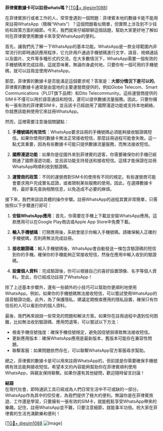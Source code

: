 **菲律賓數據卡可以註冊whats嗎？**[[TG💪+ @esim1088](https://t.me/s/esim1088)]

在菲律賓旅行或者工作的人，常常會遇到一個問題：菲律賓本地的數據卡能不能用來註冊WhatsApp（簡稱“Whats”）？這個問題看似簡單，但實際上涉及到不少技術和政策方面的細節。今天，我們就來仔細聊聊這個話題，幫助大家更好地了解如何在菲律賓使用數據卡來享受WhatsApp的便利。

首先，讓我們先了解一下WhatsApp的基本功能。WhatsApp是一款全球範圍內非常流行的即時通訊應用程序，它允許用戶通過手機號碼進行文字、語音、視頻通話以及圖片、文件等多種形式的交流。在大多數情況下，WhatsApp需要一個有效的手機號碼來完成註冊。這就意味著，無論你身處何地，只要你有一個可用的手機號碼，就可以註冊並使用WhatsApp。

那麼，菲律賓的數據卡是否能滿足這個要求呢？答案是：**大部分情況下是可以的**。菲律賓的數據卡通常是由當地的主要運營商提供的，例如Globe Telecom、Smart Communications（PLDT旗下品牌）和Dito Telecommunity。這些運營商提供的SIM卡不僅可以用於語音通話和短信，還可以提供數據流量服務。因此，只要你擁有一張有效的菲律賓SIM卡，並且該卡已經啟用了國際漫遊功能或支持本地網絡，你就應該能夠使用它來註冊WhatsApp。

然而，這裡需要注意幾個關鍵點：

1. **手機號碼的有效性**：WhatsApp要求註冊的手機號碼必須能夠接收驗證碼短信。如果你使用的數據卡無法正常接收短信，那麼註冊過程可能會失敗。這一點尤其重要，因為有些數據卡可能只提供數據流量服務，而無法接收短信。

2. **國際漫遊功能**：如果你是從國外來到菲律賓的遊客，你需要確保你的手機已經開通了國際漫遊功能，並且該功能支持發送和接收短信。這樣才能保證在註冊WhatsApp時順利收到驗證碼。

3. **運營商的政策**：不同的運營商對SIM卡的使用有不同的規定。有些運營商可能會要求用戶完成實名認證，或者限制某些服務的使用。因此，在選擇數據卡時，最好事先查詢相關信息，以免造成不必要的麻煩。

接下來，我們來談談具體的操作步驟。註冊WhatsApp的過程其實非常簡單，只需按照以下步驟進行即可：

1. **安裝WhatsApp應用**：首先，你需要在手機上下載並安裝WhatsApp應用。這款應用可以在Google Play商店或Apple App Store中免費下載。

2. **輸入手機號碼**：打開應用後，系統會提示你輸入手機號碼。請確保輸入正確的手機號碼，否則將無法完成註冊。

3. **接收驗證碼**：輸入手機號碼後，WhatsApp會自動發送一條包含驗證碼的短信到你的手機。確保你的手機能夠正常接收短信，然後在應用中輸入收到的驗證碼。

4. **設置個人資料**：完成驗證後，你可以根據自己的喜好設置頭像、名字等個人資料。至此，你已經成功註冊了WhatsApp！

除了上述基本步驟外，還有一些額外的小技巧可以幫助你更順利地使用WhatsApp。例如，如果你的手機號碼無法接收短信，可以嘗試使用WhatsApp的語音驗證功能。此外，為了保護隱私，建議定期檢查應用的隱私設置，確保只有你信任的人可以看到你的個人資料。

最後，我們再來說說一些常見的問題和解決方案。如果你在註冊過程中遇到任何困難，比如無法收到驗證碼、應用閃退等，可以嘗試以下方法：

- 檢查手機信號強度：確保手機信號穩定，避免因信號弱導致無法接收短信。
- 更新應用版本：確保WhatsApp應用是最新版本，舊版本可能存在兼容性問題。
- 聯繫客服：如果問題依然存在，可以聯繫WhatsApp官方客服尋求幫助。

總之，菲律賓的數據卡是可以用來註冊WhatsApp的，但前提是你需要確保手機號碼有效且能夠接收短信。希望本文的內容能夠幫助你在菲律賓順利使用WhatsApp，與親友保持聯繫。如果你還有其他疑問，歡迎隨時留言討論！

**結語**  
在現代社會，即時通訊工具已經成為人們日常生活中不可或缺的一部分。WhatsApp作為其中的佼佼者，為我們提供了極大的便利。無論你是在菲律賓旅遊、工作還是學習，只要擁有一張有效的SIM卡，就能輕鬆享受WhatsApp帶來的樂趣。記住，註冊WhatsApp並不難，只要注意細節，就能事半功倍。祝大家在菲律賓的生活充滿歡樂和便利！

[[TG💪+ @esim1088](https://t.me/s/esim1088) ![Image](https://i.postimg.cc/4NQfJmqS/Snipaste-2025-05-13-00-14-12.png)]